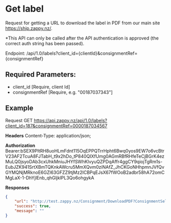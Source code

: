 # Get label

Request for getting a URL to download the label in PDF from our main site https://ship.zappy.nz/.

*This API can only be called after the API authentication is approved (the correct
auth string has been passed). 

Endpoint: /api/1.0/labels?client_id={clientId}&consignmentRef={consignmentRef}

## Required Parameters:
* client_id [Require, client Id]
* consignmentRef [Require, e.g. "00187037343"]

## Example
Request
GET https://api.zappy.nz/api/1.0/labels?client_id=187&consignmentRef=0000187034567

**Headers**
Content-Type: application/json;

**Authorization**
Bearer:bSEX9PltRH8uoHLmFdnt115OqEPPQTrrHpht6Bwq0yos9EW7o6vcBtrV23AF2TcuA8FJTabH_t9x2hDo_tP840QIXfUmg0AGmRBfRHfeTeCjBGrK4ezMuLQ0jsyoDAb3cxUhkMniuJHYfSWhKlvyuQZPDqAffr4ggCY9qiojTgRm1s-EubJZK941SrtXBmTQKnkAWcru5MmXQvm0ziNAfZ_JhCKGoNHhpmnJVfQvGYMQNjMRknoE6GZl63GFZZ9tjMz2ICBPqEJsX67fWOoB2adbr58hA72omCMgLaX-1-DhYjlEnb_qhGljklPL3Qo6ohgykA

**Responses**
``` json
{
    "url": "http://test.zappy.nz/Consignment/DownloadPDF?ConsignmentSel=DW/bS/ZjRLU=",
    "success": true,
    "message": ""
}
```

